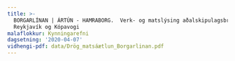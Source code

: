 ```yaml
---
title: >-
  BORGARLÍNAN | ÁRTÚN - HAMRABORG.  Verk- og matslýsing aðalskipulagsbreytinga í
  Reykjavík og Kópavogi
malaflokkur: Kynningarefni
dagsetning: '2020-04-07'
vidhengi-pdf: data/Drög_matsáætlun_Borgarlinan.pdf
---
```


